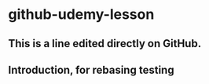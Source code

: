 # github-udemy-lesson
## This is a line edited directly on GitHub.

## Introduction, for rebasing testing
